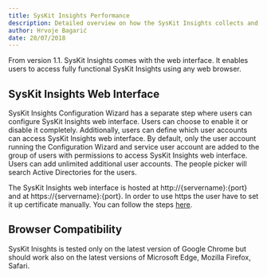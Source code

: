 ```yaml
---
title: SysKit Insights Performance 
description: Detailed overview on how the SysKit Insights collects and presents farm performance data.
author: Hrvoje Bagarić
date: 28/07/2018
---
```


From version 1.1. SysKit Insights comes with the web interface. It enables users to access fully functional SysKit Insights using any web browser. 

## SysKit Insights Web Interface 

SysKit Insights Configuration Wizard has a separate step where users can configure SysKit Insights web interface. Users can choose to enable it or disable it completely. Additionally, users can define which user accounts can access SysKit Insights web interface. By default, only the user account running the Configuration Wizard and service user account are added to the group of users with permissions to access SysKit Insights web interface. Users can add unlimited additional user accounts. The people picker will search Active Directories for the users. 

The SysKit Insights web interface is hosted at http://{servername}:{port} and at https://{servername}:{port}. In order to use https the user have to set it up certificate manually. You can follow the steps [here](#internal/how-to/set-up-https).

## Browser Compatibility

SysKit Inisghts is tested only on the latest version of Google Chrome but should work also on the latest versions of Microsoft Edge, Mozilla Firefox, Safari.

